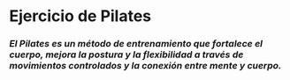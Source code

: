 # Ejercicio de Pilates

### *El Pilates es un método de entrenamiento que fortalece el cuerpo, mejora la postura y la flexibilidad a través de movimientos controlados y la conexión entre mente y cuerpo.*